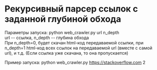 # Рекурсивный парсер ссылок с заданной глубиной обхода
Параметры запуска: python web_crawler.py url n_depth \
url -- ссылка, n_depth -- глубина обхода \
При n_depth=0, будет скачан html-код передаваемой ссылки, при n_depth=1 html-код всех ссылок на передаваемой url (вместе с самой url), и т.д. (Если ссылка уже скачана, то она пропускается)

Пример запуска: python web_crawler.py https://stackoverflow.com 2
